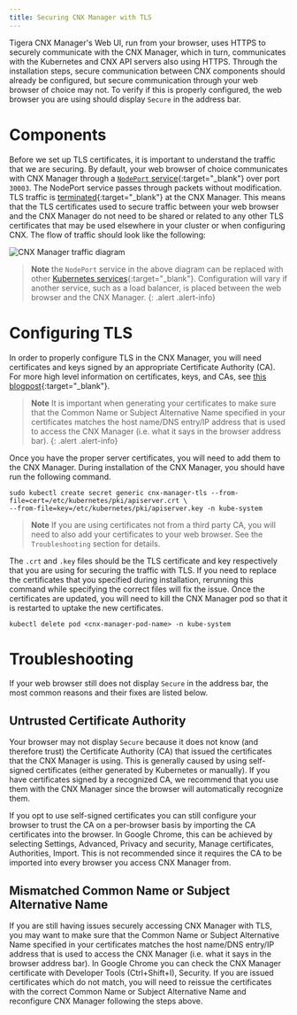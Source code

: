 ```yaml
---
title: Securing CNX Manager with TLS
---
```


Tigera CNX Manager's Web UI, run from your browser, uses HTTPS to securely communicate
with the CNX Manager, which in turn, communicates with the Kubernetes and CNX API
servers also using HTTPS. Through the installation steps, secure communication between
CNX components should already be configured, but secure communication through your web
browser of choice may not. To verify if this is properly configured, the web browser
you are using should display `Secure` in the address bar.

# Components

Before we set up TLS certificates, it is important to understand the traffic
that we are securing. By default, your web browser of choice communicates with
CNX Manager through a
[`NodePort` service](https://kubernetes.io/docs/tutorials/services/source-ip/#source-ip-for-services-with-typenodeport){:target="_blank"}
over port `30003`. The NodePort service passes through packets without modification.
TLS traffic is [terminated](https://en.wikipedia.org/wiki/TLS_termination_proxy){:target="_blank"}
at the CNX Manager. This means that the TLS certificates used to secure traffic
between your web browser and the CNX Manager do not need to be shared or related
to any other TLS certificates that may be used elsewhere in your cluster or when
configuring CNX. The flow of traffic should look like the following:

![CNX Manager traffic diagram]({{site.baseurl}}/images/cnx-tls-mgr-comms.svg)

> **Note** the `NodePort` service in the above diagram can be replaced with other
> [Kubernetes services](https://kubernetes.io/docs/concepts/services-networking/service/#publishing-services---service-types){:target="_blank"}.
> Configuration will vary if another service, such as a load balancer, is placed between the web
> browser and the CNX Manager.
{: .alert .alert-info}

# Configuring TLS

In order to properly configure TLS in the CNX Manager, you will need
certificates and keys signed by an appropriate Certificate Authority (CA).
For more high level information on certificates, keys, and CAs, see
[this blogpost](https://blog.talpor.com/2015/07/ssltls-certificates-beginners-tutorial){:target="_blank"}.

> **Note** It is important when generating your certificates to make sure
> that the Common Name or Subject Alternative Name specified in your certificates
> matches the host name/DNS entry/IP address that is used to access the CNX Manager
> (i.e. what it says in the browser address bar).
{: .alert .alert-info}

Once you have the proper server certificates, you will need to add them to the
CNX Manager. During installation of the CNX Manager, you should have run
the following command.

```
sudo kubectl create secret generic cnx-manager-tls --from-file=cert=/etc/kubernetes/pki/apiserver.crt \
--from-file=key=/etc/kubernetes/pki/apiserver.key -n kube-system
```
> **Note** If you are using certificates not from a third party CA,
> you will need to also add your certificates to your web browser.
> See the `Troubleshooting` section for details.

The `.crt` and `.key` files should be the TLS certificate and key respectively
that you are using for securing the traffic with TLS. If you need to replace the
certificates that you specified during installation, rerunning this command while
specifying the correct files will fix the issue. Once the certificates are updated,
you will need to kill the CNX Manager pod so that it is restarted to uptake the new
certificates.

```
kubectl delete pod <cnx-manager-pod-name> -n kube-system
```

# Troubleshooting
If your web browser still does not display `Secure` in the address bar, the most
common reasons and their fixes are listed below.

## Untrusted Certificate Authority
Your browser may not display `Secure` because it does not know (and therefore trust)
the Certificate Authority (CA) that issued the certificates that the CNX Manager is using.
This is generally caused by using self-signed certificates (either generated by
Kubernetes or manually). If you have certificates signed by a recognized CA, we
recommend that you use them with the CNX Manager since the browser will automatically
recognize them.

If you opt to use self-signed certificates you can still configure your browser to
trust the CA on a per-browser basis by importing the CA certificates into the browser.
In Google Chrome, this can be achieved by selecting Settings, Advanced, Privacy and security,
Manage certificates, Authorities, Import. This is not recommended since it requires the CA
to be imported into every browser you access CNX Manager from.

## Mismatched Common Name or Subject Alternative Name
If you are still having issues securely accessing CNX Manager with TLS, you may
want to make sure that the Common Name or Subject Alternative Name specified
in your certificates matches the host name/DNS entry/IP address that is used
to access the CNX Manager (i.e. what it says in the browser address bar).
In Google Chrome you can check the CNX Manager certificate with Developer Tools
(Ctrl+Shift+I), Security. If you are issued certificates which do not match,
you will need to reissue the certificates with the correct Common Name or 
Subject Alternative Name and reconfigure CNX Manager following the steps above.
